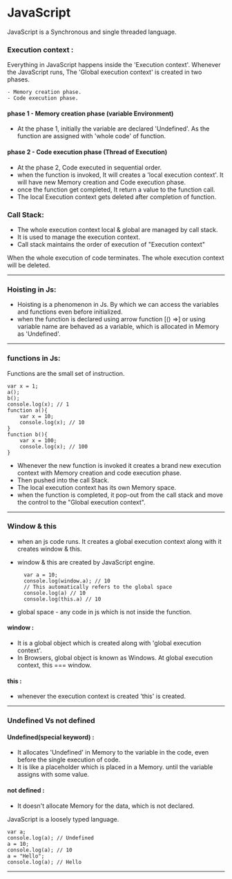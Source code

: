 
# JavaScript
JavaScript is a Synchronous and single threaded language.


### Execution context :
Everything in JavaScript happens inside the 'Execution context'. Whenever the JavaScript runs, The 'Global execution context' is created in two phases.

    - Memory creation phase.
    - Code execution phase.
    
#### phase 1 - Memory creation phase (variable Environment)
- At the phase 1, initially the variable are declared 'Undefined'. As the function are assigned with 'whole code' of function. 
#### phase 2 - Code execution phase (Thread of Execution)
- At the phase 2, Code executed in sequential order.
- when the function is invoked, It will creates a 'local execution context'. It will have new Memory creation and Code execution phase.
- once the function get completed, It return a value to the function call.
- The local Execution context gets deleted after completion of function.

### Call Stack:
- The whole execution context local & global are managed by call stack. 
- It is used to manage the execution context.
- Call stack maintains the order of execution of "Execution context"

When the whole execution of code terminates. The whole execution context will be deleted.

---
### Hoisting in Js:
- Hoisting is a phenomenon in Js. By which we can access the variables and functions even before initialized.
- when the function is declared using arrow function [() =>] or using variable name are behaved as a variable, which is allocated in Memory as 'Undefined'.

---
### functions in Js:
Functions are the small set of instruction.

    var x = 1;
    a();
    b();
    console.log(x); // 1
    function a(){
        var x = 10;
        console.log(x); // 10
    }
    function b(){
        var x = 100;
        console.log(x); // 100
    }
- Whenever the new function is invoked it creates a brand new execution context with Memory creation and code execution phase. 
- Then pushed into the call Stack.
- The local execution context has its own Memory space.
- when the function is completed, it pop-out from the call stack and move the control to the "Global execution context".

---
### Window & this 
- when an js code runs. It creates a global execution context along with it creates window & this.
- window & this are created by JavaScript engine.

        var a = 10;
        console.log(window.a); // 10
        // This automatically refers to the global space
        console.log(a) // 10
        console.log(this.a) // 10
- global space - any code in js which is not inside the function.

#### window : 
- It is a global object which is created along with 'global execution context'.
- In Browsers, global object is known as Windows.
At  global execution context, this === window.

#### this : 
- whenever the execution context is created 'this' is created.

---
###  Undefined Vs not defined 
#### Undefined(special keyword) :
- It allocates 'Undefined' in Memory to the variable in the code, even before the single execution of code.
- It is like a placeholder which is placed in a Memory. until the variable assigns with some value.
#### not defined :
- It doesn't allocate Memory for the data, which is not declared.

JavaScript is a loosely typed language.

    var a;
    console.log(a); // Undefined
    a = 10;
    console.log(a); // 10
    a = "Hello";
    console.log(a); // Hello

---

